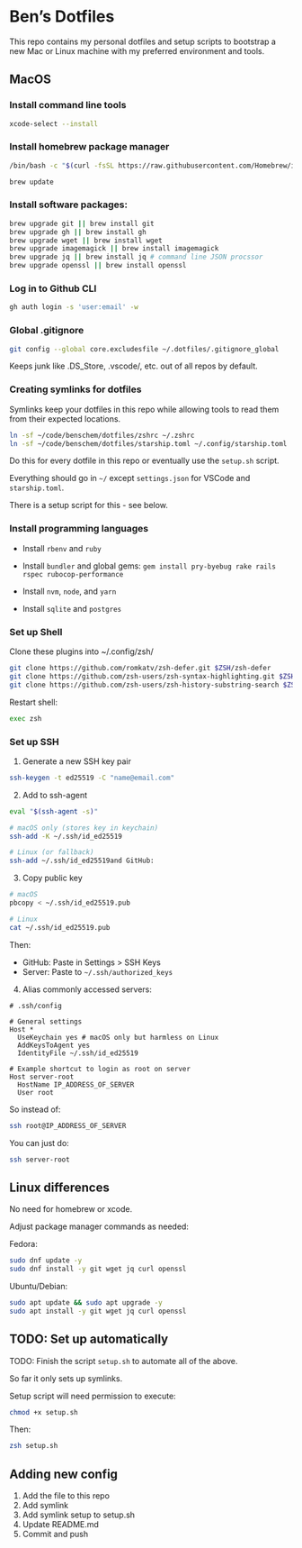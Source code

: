 # Ben’s Dotfiles

This repo contains my personal dotfiles and setup scripts to bootstrap a new Mac or Linux machine with my preferred environment and tools.

## MacOS

### Install command line tools

```zsh
xcode-select --install
```

### Install homebrew package manager

```zsh
/bin/bash -c "$(curl -fsSL https://raw.githubusercontent.com/Homebrew/install/HEAD/install.sh)"
```

```zsh
brew update
```

### Install software packages:

```zsh
brew upgrade git || brew install git
brew upgrade gh || brew install gh
brew upgrade wget || brew install wget
brew upgrade imagemagick || brew install imagemagick
brew upgrade jq || brew install jq # command line JSON procssor
brew upgrade openssl || brew install openssl
```

### Log in to Github CLI

```zsh
gh auth login -s 'user:email' -w
```

### Global .gitignore

```zsh
git config --global core.excludesfile ~/.dotfiles/.gitignore_global
```

Keeps junk like .DS_Store, .vscode/, etc. out of all repos by default.

### Creating symlinks for dotfiles

Symlinks keep your dotfiles in this repo while allowing tools to read them from their expected locations.

```zsh
ln -sf ~/code/benschem/dotfiles/zshrc ~/.zshrc
ln -sf ~/code/benschem/dotfiles/starship.toml ~/.config/starship.toml
```

Do this for every dotfile in this repo or eventually use the `setup.sh` script.

Everything should go in `~/` except `settings.json` for VSCode and `starship.toml`.

There is a setup script for this - see below.

### Install programming languages

- Install `rbenv` and `ruby`
- Install `bundler` and global gems: `gem install pry-byebug rake rails rspec rubocop-performance`

- Install `nvm`, `node`, and `yarn`
- Install `sqlite` and `postgres`

### Set up Shell

Clone these plugins into ~/.config/zsh/

```zsh
git clone https://github.com/romkatv/zsh-defer.git $ZSH/zsh-defer
git clone https://github.com/zsh-users/zsh-syntax-highlighting.git $ZSH/zsh-syntax-highlighting
git clone https://github.com/zsh-users/zsh-history-substring-search $ZSH/zsh-history-substring-search
```

Restart shell:

```zsh
exec zsh
```

### Set up SSH

1. Generate a new SSH key pair

```zsh
ssh-keygen -t ed25519 -C "name@email.com"
```

2. Add to ssh-agent

```zsh
eval "$(ssh-agent -s)"

# macOS only (stores key in keychain)
ssh-add -K ~/.ssh/id_ed25519

# Linux (or fallback)
ssh-add ~/.ssh/id_ed25519and GitHub:
```

3. Copy public key

```zsh
# macOS
pbcopy < ~/.ssh/id_ed25519.pub

# Linux
cat ~/.ssh/id_ed25519.pub
```

Then:

- GitHub: Paste in Settings > SSH Keys
- Server: Paste to `~/.ssh/authorized_keys`

4. Alias commonly accessed servers:

```ssh
# .ssh/config

# General settings
Host *
  UseKeychain yes # macOS only but harmless on Linux
  AddKeysToAgent yes
  IdentityFile ~/.ssh/id_ed25519

# Example shortcut to login as root on server
Host server-root
  HostName IP_ADDRESS_OF_SERVER
  User root
```

So instead of:

```zsh
ssh root@IP_ADDRESS_OF_SERVER
```

You can just do:

```zsh
ssh server-root
```

## Linux differences

No need for homebrew or xcode.

Adjust package manager commands as needed:

Fedora:

```zsh
sudo dnf update -y
sudo dnf install -y git wget jq curl openssl
```

Ubuntu/Debian:

```zsh
sudo apt update && sudo apt upgrade -y
sudo apt install -y git wget jq curl openssl
```

## TODO: Set up automatically

TODO: Finish the script `setup.sh` to automate all of the above.

So far it only sets up symlinks.

Setup script will need permission to execute:

```zsh
chmod +x setup.sh
```

Then:

```zsh
zsh setup.sh
```

## Adding new config

1. Add the file to this repo
2. Add symlink
3. Add symlink setup to setup.sh
4. Update README.md
5. Commit and push
